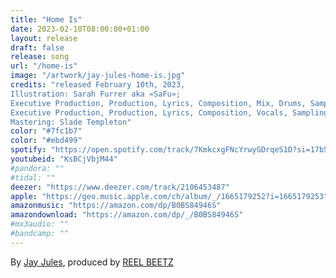 ```yaml
---
title: "Home Is"
date: 2023-02-10T08:00:00+01:00
layout: release
draft: false
release: song
url: "/home-is"
image: "/artwork/jay-jules-home-is.jpg"
credits: "released February 10th, 2023,
Illustration: Sarah Furrer aka «SaFu»;
Executive Production, Production, Lyrics, Composition, Mix, Drums, Sampling, Bass, Keys, Percussion: REEL BEETZ;
Executive Production, Production, Lyrics, Composition, Vocals, Sampling, Bass, Keys, Guitars, Percussion: Jay Jules;
Mastering: Slade Templeton"
color: "#7fc1b7"
color: "#ebd499"
spotify: "https://open.spotify.com/track/7KmkcxgFNcYrwyGDrqeS1D?si=17b5a899b0eb413f"
youtubeid: "KsBCjVbjM44"
#pandora: ""
#tidal: ""
deezer: "https://www.deezer.com/track/2106453487"
apple: "https://geo.music.apple.com/ch/album/_/1665179252?i=1665179253"
amazonmusic: "https://amazon.com/dp/B0BS84946S"
amazondownload: "https://amazon.com/dp/_/B0BS84946S"
#mx3audio: ""
#bandcamp: ""
---
```


By [Jay Jules](https://jayjules.net), produced by [REEL BEETZ](https://reelbeetz.ch)
